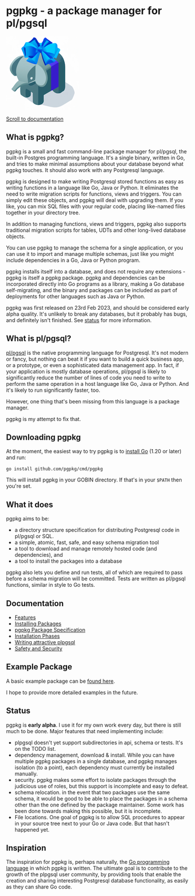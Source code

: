# pgpkg - a package manager for pl/pgsql

![pgpkg logo](logo-small.png)

[Scroll to documentation](#documentation)

## What is pgpkg?

pgpkg is a small and fast command-line package manager for pl/pgsql, the built-in Postgres programming language.
It's a single binary, written in Go, and tries to make minimal assumptions about your database beyond what
pgpkg touches. It should also work with any Postgresql language.

pgpkg is designed to make writing Postgresql stored functions as easy as writing functions in a language like
Go, Java or Python. It eliminates the need to write migration scripts for functions, views and triggers. You can
simply edit these objects, and pgpkg will deal with upgrading them. If you like, you can mix SQL files with your
regular code, placing like-named files together in your directory tree.

In addition to managing functions, views and triggers, pgpkg also supports traditional
migration scripts for tables, UDTs and other long-lived database objects.

You can use pgpkg to manage the schema for a single application, or you can use
it to import and manage multiple schemas, just like you might include dependencies in
a Go, Java or Python program.

pgpkg installs itself into a database, and does not require any extensions - pgpkg is itself
a pgpkg package. pgpkg and dependencies can be incorporated directly into Go programs as a
library, making a Go database self-migrating, and the binary and packages can be included
as part of deployments for other languages such as Java or Python.

pgpkg was first released on 23rd Feb 2023, and should be considered early alpha quality.
It's unlikely to break any databases, but it probably has bugs, and definitely isn't finished.
See [status](#status) for more information.

## What is pl/pgsql?

[pl/pgsql](https://www.postgresql.org/docs/current/plpgsql.html) is the native programming language for Postgresql.
It's not modern or fancy, but nothing can beat it if you want to build a quick business app, or a prototype,
or even a sophisticated data management app. In fact, if your application is mostly database operations,
pl/pgsql is likely to significantly reduce the number of lines of code you need to write to perform the
same operation in a host language like Go, Java or Python. And it's likely to run significantly faster, too.

However, one thing that's been missing from this language is a package manager.

pgpkg is my attempt to fix that.

## Downloading pgpkg

At the moment, the easiest way to try pgpkg is to [install Go](https://go.dev/dl/) (1.20 or later) and run:

    go install github.com/pgpkg/cmd/pgpkg

This will install pgpkg in your GOBIN directory. If that's in your `$PATH` then you're set.

## What it does

pgpkg aims to be:

* a directory structure specification for distributing Postgresql code in pl/pgsql or SQL.
* a simple, atomic, fast, safe, and easy schema migration tool
* a tool to download and manage remotely hosted code (and dependencies), and
* a tool to install the packages into a database

pgpkg also lets you define and run tests, all of which are required to pass before
a schema migration will be committed. Tests are written as pl/pgsql functions, similar
in style to Go tests.

## Documentation

* [Features](pages/features.md)
* [Installing Packages](pages/installing.md)
* [pgpkg Package Specification](pages/spec.md)
* [Installation Phases](pages/phases.md)
* [Writing attractive plpgsql](pages/plpgsql.md)
* [Safety and Security](pages/safety.md)

## Example Package

A basic example package can be [found here](https://github.com/pgpkg/pgpkg-test).

I hope to provide more detailed examples in the future.

## Status

pgpkg is **early alpha**. I use it for my own work every day, but there is still much to be done.
Major features that need implementing include:

* plpgsql doesn't yet support subdirectories in api, schema or tests. It's on the TODO list.
* dependency management, download & install. While you can have multiple pgpkg packages in a single
  database, and pgpkg manages isolation (to a point), each dependency must currently be installed
  manually.
* security. pgpkg makes some effort to isolate packages through the judicious use of roles,
  but this support is incomplete and easy to defeat.
* schema relocation. in the event that two packages use the same schema, it would be good to be able
  to place the packages in a schema other than the one defined by the package maintainer.
  Some work has been done towards making this possible, but it is incomplete.
* File locations. One goal of pgpkg is to allow SQL procedures to appear in your source tree
  next to your Go or Java code. But that hasn't happened yet.

## Inspiration

The inspiration for pgpkg is, perhaps naturally, the [Go programming language](https://go.dev) in which pgpkg is
written. The ultimate goal is to contribute to the growth of the plpgsql user community, by providing tools that enable
the creation and sharing interesting Postgresql database functionality, as easily as they can share Go code.